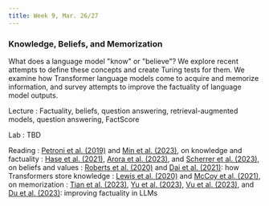 ```yaml
---
title: Week 9, Mar. 26/27
---
```


### Knowledge, Beliefs, and Memorization

What does a language model "know" or "believe"? We explore recent attempts to define these concepts and create Turing tests for them. We examine how Transformer language models come to acquire and memorize information, and survey attempts to improve the factuality of language model outputs.

Lecture
: Factuality, beliefs, question answering, retrieval-augmented models, question answering, FactScore

Lab
: TBD

Reading
: [Petroni et al. (2019)](https://arxiv.org/abs/1909.01066) and [Min et al. (2023)](https://arxiv.org/abs/2305.14251), on knowledge and factuality
: [Hase et al. (2021)](https://arxiv.org/abs/2111.13654), [Arora et al. (2023)](https://arxiv.org/abs/2203.13722), and [Scherrer et al. (2023)](https://arxiv.org/abs/2307.14324), on beliefs and values
: [Roberts et al. (2020)](https://arxiv.org/abs/2002.08910) and [Dai et al. (2021)](https://arxiv.org/abs/2104.08696): how Transformers store knowledge
: [Lewis et al. (2020)](https://arxiv.org/abs/2008.02637) and [McCoy et al. (2021)](https://arxiv.org/abs/2111.09509), on memorization
: [Tian et al. (2023)](https://arxiv.org/abs/2311.08401), [Yu et al. (2023)](https://arxiv.org/abs/2305.14002), [Vu et al. (2023)](https://arxiv.org/abs/2310.03214), and [Du et al. (2023)](https://arxiv.org/abs/2305.14325): improving factuality in LLMs